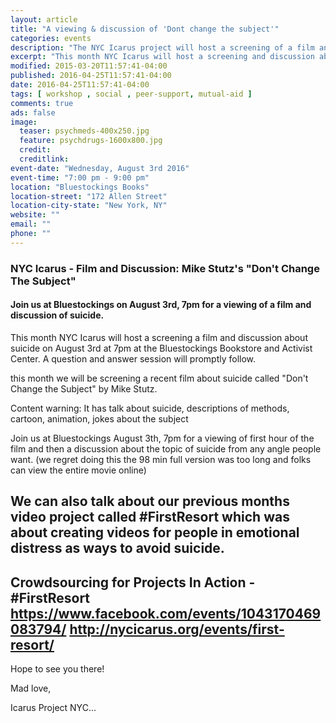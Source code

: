 ```yaml
---
layout: article
title: "A viewing & discussion of 'Dont change the subject'"
categories: events
description: "The NYC Icarus project will host a screening of a film and discussion about suicide"
excerpt: "This month NYC Icarus will host a screening and discussion about suicide by showing a recent film by Mike Stutz on August 3rd at 7pm at the Bluestockings Bookstore and Activist Center.  A question and answer session will promptly follow." 
modified: 2015-03-20T11:57:41-04:00
published: 2016-04-25T11:57:41-04:00
date: 2016-04-25T11:57:41-04:00
tags: [ workshop , social , peer-support, mutual-aid ]
comments: true
ads: false
image:
  teaser: psychmeds-400x250.jpg
  feature: psychdrugs-1600x800.jpg
  credit: 
  creditlink: 
event-date: "Wednesday, August 3rd 2016"
event-time: "7:00 pm - 9:00 pm"
location: "Bluestockings Books"
location-street: "172 Allen Street"
location-city-state: "New York, NY"
website: ""
email: ""
phone: ""
---
```

### NYC Icarus - Film and Discussion: Mike Stutz's "Don't Change The Subject"

#### Join us at Bluestockings on August 3rd, 7pm for a viewing of a film and discussion of suicide.

This month NYC Icarus will host a screening a film and discussion about suicide on August 3rd at 7pm at the Bluestockings Bookstore and Activist Center.  A question and answer session will promptly follow.  

this month we will be screening a recent film about suicide called "Don't Change the Subject" by Mike Stutz.
 
Content warning:
It has talk about suicide, descriptions of methods, cartoon, animation, jokes about the subject
 
Join us at Bluestockings August 3th, 7pm for a viewing of first hour of the film and then a discussion about the topic of suicide from any angle people want.
(we regret doing this the 98 min full version was too long and folks can view
the entire movie online)
 
We can also talk about our previous months video project called
#FirstResort which was about creating videos for people in emotional distress as ways to avoid suicide.
---------------------------------------------
Crowdsourcing for Projects In Action - #FirstResort
https://www.facebook.com/events/1043170469083794/
http://nycicarus.org/events/first-resort/
---------------------------------------------

Hope to see you there!

Mad love,

Icarus Project NYC...

